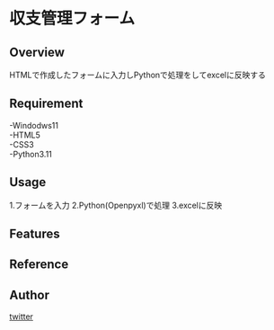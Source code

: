 # 収支管理フォーム

## Overview
HTMLで作成したフォームに入力しPythonで処理をしてexcelに反映する

## Requirement
-Windodws11  
-HTML5  
-CSS3  
-Python3.11  

## Usage
1.フォームを入力
2.Python(Openpyxl)で処理
3.excelに反映

## Features

## Reference
[HTML]:https://developer.mozilla.org/ja/docs/Web/HTML
[CSS]:https://developer.mozilla.org/ja/docs/Learn/CSS

## Author

[twitter](https://twitter.com/Kotabrog)


